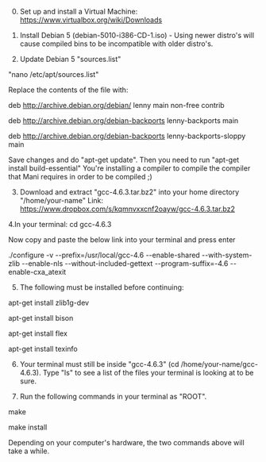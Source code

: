 0. Set up and install a Virtual Machine: https://www.virtualbox.org/wiki/Downloads

1. Install Debian 5 (debian-5010-i386-CD-1.iso) - Using newer distro's will cause compiled bins to be incompatible with older distro's.

2. Update Debian 5 "sources.list"

"nano /etc/apt/sources.list"

Replace the contents of the file with:

deb http://archive.debian.org/debian/ lenny main non-free contrib

deb http://archive.debian.org/debian-backports lenny-backports main

deb http://archive.debian.org/debian-backports lenny-backports-sloppy main


Save changes and do "apt-get update". Then you need to run "apt-get install build-essential"
You're installing a compiler to compile the compiler that Mani requires in order to be compiled ;)

3. Download and extract "gcc-4.6.3.tar.bz2" into your home directory "/home/your-name"
Link: https://www.dropbox.com/s/kqmnvxxcnf2oayw/gcc-4.6.3.tar.bz2

4.In your terminal: cd gcc-4.6.3

Now copy and paste the below link into your terminal and press enter

./configure -v --prefix=/usr/local/gcc-4.6 --enable-shared --with-system-zlib --enable-nls --without-included-gettext --program-suffix=-4.6 --enable-cxa\_atexit

5. The following must be installed before continuing:

apt-get install zlib1g-dev

apt-get install bison

apt-get install flex

apt-get install texinfo

6. Your terminal must still be inside "gcc-4.6.3" (cd /home/your-name/gcc-4.6.3). Type "ls" to see a list of the files your terminal is looking at to be sure.

7. Run the following commands in your terminal as "ROOT".

make

make install

Depending on your computer's hardware, the two commands above will take a while.